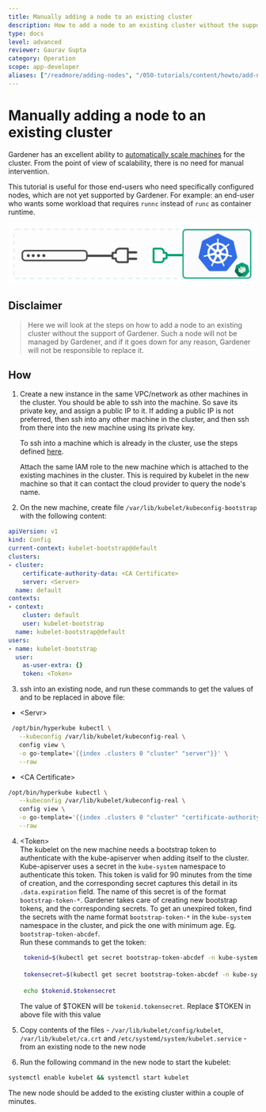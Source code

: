 ```yaml
---
title: Manually adding a node to an existing cluster
description: How to add a node to an existing cluster without the support of Gardener
type: docs
level: advanced
reviewer: Gaurav Gupta
category: Operation
scope: app-developer
aliases: ["/readmore/adding-nodes", "/050-tutorials/content/howto/add-node-to-cluster"]
---
```

# Manually adding a node to an existing cluster
Gardener has an excellent ability to [automatically scale machines](/components/mcm/) for the cluster. From the point of view 
of scalability, there is no need for manual intervention. 

This tutorial is useful for those end-users who need specifically configured nodes, which are not yet supported 
by Gardener. For example: an end-user who wants some workload that requires `runnc` instead of `runc` as container 
runtime.

![teaser](teaser.svg)

## Disclaimer

> Here we will look at the steps on how to add a node to an existing cluster without the support of Gardener. 
Such a node will not be managed by Gardener, and if it goes down for any reason, Gardener will not be 
responsible to replace it.


## How
1. Create a new instance in the same VPC/network as other machines in the cluster. You should be able to ssh into the machine. So save its private key, and assign a public IP to it. If adding a public IP is not preferred, then ssh into any other machine in the cluster, and then ssh from there into the new machine using its private key.

   To ssh into a machine which is already in the cluster, use the steps defined [here](https://github.wdf.sap.corp/pages/kubernetes/gardener/015-tutorials/content/howto/ssh-into-node/ "ssh-into-node").

   Attach the same IAM role to the new machine which is attached to the existing machines in the cluster. This is required by kubelet in the new machine so that it can contact the cloud provider to query the node's name.

1. On the new machine, create file `/var/lib/kubelet/kubeconfig-bootstrap` with the following content:

```yaml
apiVersion: v1
kind: Config
current-context: kubelet-bootstrap@default
clusters:
- cluster:
    certificate-authority-data: <CA Certificate>
    server: <Server>
  name: default
contexts:
- context:
    cluster: default
    user: kubelet-bootstrap
  name: kubelet-bootstrap@default
users:
- name: kubelet-bootstrap
  user:
    as-user-extra: {}
    token: <Token>
```

3. ssh into an existing node, and run these commands to get the values of <CA Certificate> and <Server> to be replaced in above file:
- \<Servr>
```bash
 /opt/bin/hyperkube kubectl \
   --kubeconfig /var/lib/kubelet/kubeconfig-real \
   config view \
   -o go-template='{{index .clusters 0 "cluster" "server"}}' \
   --raw
 ```
- \<CA Certificate>
```bash
/opt/bin/hyperkube kubectl \
   --kubeconfig /var/lib/kubelet/kubeconfig-real \
   config view \
   -o go-template='{{index .clusters 0 "cluster" "certificate-authority-data"}}' \
   --raw
```

4. \<Token>\
  The kubelet on the new machine needs a bootstrap token to authenticate with the kube-apiserver when adding itself to the cluster. Kube-apiserver uses a secret in the `kube-system` namespace to authenticate this token. This token is valid for 90 minutes from the time of creation, and the corresponding secret captures this detail in its `.data.expiration` field. The name of this secret is of the format `bootstrap-token-*`. Gardener takes care of creating new bootstrap tokens, and the corresponding secrets.
  To get an unexpired token, find the secrets with the name format `bootstrap-token-*` in the `kube-system` namespace in the cluster, and pick the one with minimum age. Eg. `bootstrap-token-abcdef`.\
  Run these commands to get the token:
   ```bash
    tokenid=$(kubectl get secret bootstrap-token-abcdef -n kube-system -o go-template='{{index .data "token-id"}}' | base64 --decode)

    tokensecret=$(kubectl get secret bootstrap-token-abcdef -n kube-system -o go-template='{{index .data "token-secret"}}' | base64 --decode)

    echo $tokenid.$tokensecret
   ```
   The value of $TOKEN will be `tokenid.tokensecret`. Replace $TOKEN in above file with this value

5. Copy contents of the files - `/var/lib/kubelet/config/kubelet`, `/var/lib/kubelet/ca.crt` and `/etc/systemd/system/kubelet.service` - from an existing node to the new node

6. Run the following command in the new node to start the kubelet:
```bash
systemctl enable kubelet && systemctl start kubelet
```

The new node should be added to the existing cluster within a couple of minutes.
